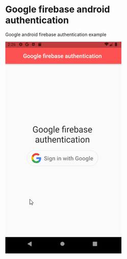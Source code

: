 # Google firebase android authentication

Google android firebase authentication example

<img src="preview.gif" />